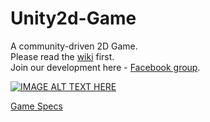 Unity2d-Game
============
A community-driven 2D Game.  
Please read the [wiki](https://github.com/sagivo/Unity2d-Game/wiki) first.  
Join our development here - [Facebook group](https://www.facebook.com/groups/688592461201094/).  
    
[![IMAGE ALT TEXT HERE](https://scontent-b.xx.fbcdn.net/hphotos-xpa1/v/t1.0-9/1620635_405830492898535_4325419685362235101_n.png?oh=2e30b916c28bdd261f88877487fbe767&oe=54BAFB52)](http://www.youtube.com/watch?v=gbuhBjhy-X0)  
   
[Game Specs](https://docs.google.com/presentation/d/1PxVB5uX5lVhBTMCCCCkIBSnwDcSZNMvuctG_pP9c4qg/edit#slide=id.g3858c9d95_063)
